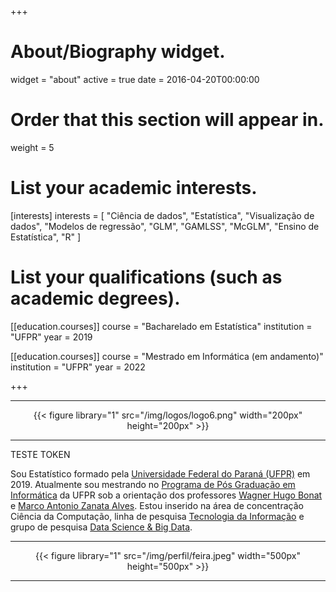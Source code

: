 +++
# About/Biography widget.
widget = "about"
active = true
date = 2016-04-20T00:00:00

# Order that this section will appear in.
weight = 5

# List your academic interests.
[interests]
  interests = [
    "Ciência de dados",
    "Estatística",
    "Visualização de dados",
    "Modelos de regressão",
    "GLM",
    "GAMLSS",
    "McGLM",
    "Ensino de Estatística",
    "R"
  ]

# List your qualifications (such as academic degrees).
[[education.courses]]
  course = "Bacharelado em Estatística"
  institution = "UFPR"
  year = 2019

[[education.courses]]
  course = "Mestrado em Informática (em andamento)"
  institution = "UFPR"
  year =  2022
  
+++

---

<center>
{{< figure library="1" src="/img/logos/logo6.png" width="200px" height="200px" >}}
</center>

---

TESTE TOKEN

Sou Estatístico formado pela [Universidade Federal do Paraná (UFPR)](http://www.ufpr.br/portalufpr/) em 2019. Atualmente sou mestrando no [Programa de Pós Graduação em Informática](http://www.prppg.ufpr.br/ppginformatica/?lang=pb) da UFPR sob a orientação dos professores [Wagner Hugo Bonat](http://www.leg.ufpr.br/~wagner/) e [Marco Antonio Zanata Alves](https://web.inf.ufpr.br/mazalves/). Estou inserido na área de concentração Ciência da Computação, linha de pesquisa [Tecnologia da Informação](http://www.prppg.ufpr.br/ppginformatica/index.php/tecnologia-da-informacao/?lang=pb) e grupo de pesquisa [Data Science & Big Data](https://web.inf.ufpr.br/dsbd/). 

---

<center>
{{< figure library="1" src="/img/perfil/feira.jpeg" width="500px" height="500px" >}}
</center>

---

[pet]: https://pet-estatistica.github.io/site/

[nemoc]: https://www.tjpr.jus.br/corregedoria?p_p_id=36&p_p_lifecycle=0&p_p_state=maximized&p_p_mode=view&_36_struts_action=%2Fwiki%2Fview&p_r_p_185834411_nodeName=CORREGEDORIA-GERAL+DA+JUSTI%C3%87A&p_r_p_185834411_title=16.+NEMOC&p_r_p_185834411_nodeId=176942

[ufpr]: http://www.ufpr.br/portalufpr/

[glm]: https://docs.ufpr.br/~taconeli/CE22518/CE22518.html

[ld]: https://gitlab.c3sl.ufpr.br/pet-estatistica/labestData

[gamlss]: http://www.gamlss.com/

[sjp]: http://www.sjp.pr.gov.br/secretarias/secretaria-esporte-e-lazer/

[bradesco]: https://banco.bradesco/html/classic/index.shtm

[rday]: http://rday.leg.ufpr.br/

[rbras]: http://www.rbras.org.br/rbras63

[minicurso]: https://pet-estatistica.github.io/site/minicurso_r/

[pse]:https://pet-estatistica.github.io/site/aula_inaug/

[dsbd]:http://dsbd.leg.ufpr.br/evento/

[ic]: https://lineu96.github.io/st/projects/gamlss/

[tcc]: https://lineu96.github.io/st/projects/manova/